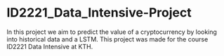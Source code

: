 # ID2221_Data_Intensive-Project
In this project we aim to predict the value of a cryptocurrency by looking into historical data and a LSTM. This project was made for the course ID2221 Data Intensive at KTH.
